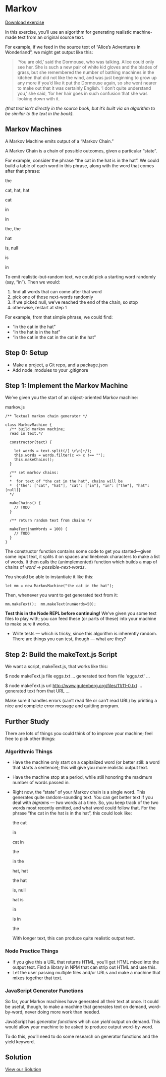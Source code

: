 Markov
======

[Download exercise](https://curric.springboard.com/software-engineering-career-track/default/exercises/node-markov.zip)

In this exercise, you’ll use an algorithm for generating realistic machine-made text from an original source text.

For example, if we feed in the source text of “Alice’s Adventures in Wonderland”, we might get output like this:

> ‘You are old,’ said the Dormouse, who was talking. Alice could only see her. She is such a new pair of white kid gloves and the blades of grass, but she remembered the number of bathing machines in the kitchen that did not like the wind, and was just beginning to grow up any more if you’d like it put the Dormouse again, so she went nearer to make out that it was certainly English. ‘I don’t quite understand you,’ she said, ‘for her hair goes in such confusion that she was looking down with it.

_(that text isn’t directly in the source book, but it’s built via an algorithm to be similar to the text in the book)._

Markov Machines
---------------

A Markov Machine emits output of a “Markov Chain.”

A Markov Chain is a chain of possible outcomes, given a particular “state”.

For example, consider the phrase “the cat in the hat is in the hat”. We could build a table of each word in this phrase, along with the word that comes after that phrase:

 

the

cat, hat, hat

cat

in

in

the, the

hat

is, null

is

in

To emit realistic-but-random text, we could pick a starting word randomly (say, “in”). Then we would:

1.  find all words that can come after that word
2.  pick one of those next-words randomly
3.  if we picked null, we’ve reached the end of the chain, so stop
4.  otherwise, restart at step 1

For example, from that simple phrase, we could find:

*   “in the cat in the hat”
*   “in the hat is in the hat”
*   “in the cat in the cat in the cat in the hat”

Step 0: Setup
-------------

*   Make a project, a Git repo, and a package.json
*   Add node\_modules to your .gitignore

Step 1: Implement the Markov Machine
------------------------------------

We’ve given you the start of an object-oriented Markov machine:

markov.js

```
/** Textual markov chain generator */  

class MarkovMachine {    
  /** build markov machine; 
  read in text.*/    
  
  constructor(text) {     
    
    let words = text.split(/[ \r\n]+/);     
    this.words = words.filter(c => c !== "");     
    this.makeChains();   
  }    
  
  /** set markov chains:    
  *    
  *  for text of "the cat in the hat", chains will be    
  *  {"the": ["cat", "hat"], "cat": ["in"], "in": ["the"], "hat": [null]} 
  */    
  
  makeChains() {     
    // TODO   
  }    
  
  /** return random text from chains */    
  
  makeText(numWords = 100) {     
    // TODO   
  } 
}
```

The constructor function contains some code to get you started—given some input text, it splits it on spaces and linebreak characters to make a list of words. It then calls the (unimplemented) function which builds a map of chains of _word_ → _possible-next-words_.

You should be able to instantiate it like this:

`let mm = new MarkovMachine("the cat in the hat");`

Then, whenever you want to get generated text from it:

`mm.makeText();  mm.makeText(numWords=50);`

**Test this in the Node REPL before continuing!** We’ve given you some text files to play with; you can feed these (or parts of these) into your machine to make sure it works.

*   Write tests — which is tricky, since this algorithm is inherently random. There are things you can test, though — what are they?

Step 2: Build the makeText.js Script
------------------------------------

We want a script, makeText.js, that works like this:

$ node makeText.js file eggs.txt
... generated text from file 'eggs.txt' ...

$ node makeText.js url http://www.gutenberg.org/files/11/11-0.txt
... generated text from that URL ...

Make sure it handles errors (can’t read file or can’t read URL) by printing a nice and complete error message and quitting program.

Further Study
-------------

There are lots of things you could think of to improve your machine; feel free to pick other things:

### Algorithmic Things

*   Have the machine only start on a capitalized word (or better still: a word that starts a sentence); this will give you more realistic output text.
    
*   Have the machine stop at a period, while still honoring the maximum number of words passed in.
    
*   Right now, the “state” of your Markov chain is a single word. This generates quite random-sounding text. You can get better text if you deal with _bigrams_ — two words at a time. So, you keep track of the two words most recently emitted, and what word could follow that. For the phrase “the cat in the hat is in the hat”, this could look like:
    
     
    
    the cat
    
    in
    
    cat in
    
    the
    
    in the
    
    hat, hat
    
    the hat
    
    is, null
    
    hat is
    
    in
    
    is in
    
    the
    
    With longer text, this can produce quite realistic output text.
    

### Node Practice Things

*   If you give this a URL that returns HTML, you’ll get HTML mixed into the output text. Find a library in NPM that can strip out HTML and use this.
*   Let the user passing multiple files and/or URLs and make a machine that mixes together that text.

### JavaScript Generator Functions

So far, your Markov machines have generated all their text at once. It could be useful, though, to make a machine that generates text on demand, word-by-word, never doing more work than needed.

JavaScript has _generator functions_ which can _yield_ output on demand. This would allow your machine to be asked to produce output word-by-word.

To do this, you’ll need to do some research on generator functions and the yield keyword.

Solution
--------

[View our Solution](https://curric.springboard.com/software-engineering-career-track/default/exercises/node-markov/solution/index.html)